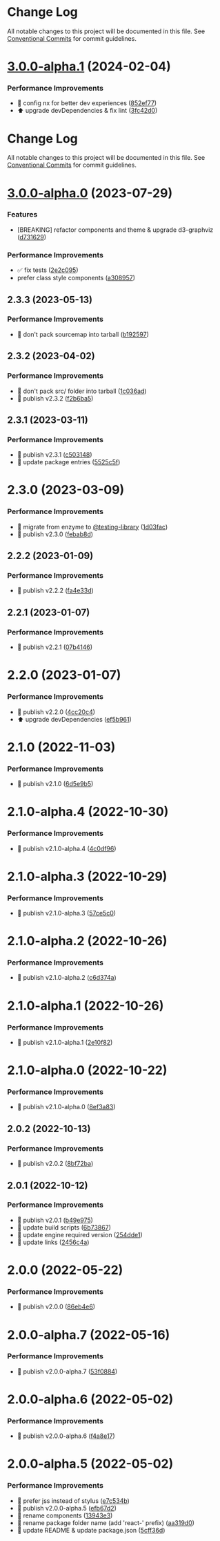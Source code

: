 # Change Log

All notable changes to this project will be documented in this file. See
[Conventional Commits](https://conventionalcommits.org) for commit guidelines.

# [3.0.0-alpha.1](https://github.com/yozorajs/yozora-react/compare/@yozora/react-common-light-buttons@3.0.0-alpha.0...@yozora/react-common-light-buttons@3.0.0-alpha.1) (2024-02-04)

### Performance Improvements

- 🔧 config nx for better dev experiences
  ([852ef77](https://github.com/yozorajs/yozora-react/commit/852ef7776a6d35c984464fe5dd73cf594302e69e))
- ⬆️ upgrade devDependencies & fix lint
  ([3fc42d0](https://github.com/yozorajs/yozora-react/commit/3fc42d0139f59646673fe87541966656a162e79f))

# Change Log

All notable changes to this project will be documented in this file. See
[Conventional Commits](https://conventionalcommits.org) for commit guidelines.

# [3.0.0-alpha.0](https://github.com/yozorajs/yozora-react/compare/@yozora/react-common-light-buttons@2.3.3...@yozora/react-common-light-buttons@3.0.0-alpha.0) (2023-07-29)

### Features

- [BREAKING] refactor components and theme & upgrade d3-graphviz
  ([d731629](https://github.com/yozorajs/yozora-react/commit/d731629f30d4b29de0c667881e702f04d37b2421))

### Performance Improvements

- ✅ fix tests
  ([2e2c095](https://github.com/yozorajs/yozora-react/commit/2e2c0958c83311f79cd240b40752234f548bb34b))
- prefer class style components
  ([a308957](https://github.com/yozorajs/yozora-react/commit/a308957523208557521c825577c6770b0d35a904))

## 2.3.3 (2023-05-13)

### Performance Improvements

- 🔧 don't pack sourcemap into tarball
  ([b192597](https://github.com/yozorajs/yozora-react/commit/b1925978827e8479044c2b31a633548c38b63efb))

## 2.3.2 (2023-04-02)

### Performance Improvements

- 🔧 don't pack src/ folder into tarball
  ([1c036ad](https://github.com/yozorajs/yozora-react/commit/1c036ad9e5b09975fdb9a787f4b83e06be2866f4))
- 🔖 publish v2.3.2
  ([f2b6ba5](https://github.com/yozorajs/yozora-react/commit/f2b6ba56eec93411db671614edd0e6ea68ff7491))

## 2.3.1 (2023-03-11)

### Performance Improvements

- 🔖 publish v2.3.1
  ([c503148](https://github.com/yozorajs/yozora-react/commit/c50314861134a9357ba33b1c39b8a82fbb7f106e))
- 🔧 update package entries
  ([5525c5f](https://github.com/yozorajs/yozora-react/commit/5525c5fa133bf70f5d83a6545ad2199aa4b1712c))

# 2.3.0 (2023-03-09)

### Performance Improvements

- 🔧 migrate from enzyme to [@testing-library](https://github.com/testing-library)
  ([1d03fac](https://github.com/yozorajs/yozora-react/commit/1d03fac64eea0de1846253c075dba9689fa25c46))
- 🔖 publish v2.3.0
  ([febab8d](https://github.com/yozorajs/yozora-react/commit/febab8d51583ffd4f088e6ee4d661bff3ac1c1cf))

## 2.2.2 (2023-01-09)

### Performance Improvements

- 🔖 publish v2.2.2
  ([fa4e33d](https://github.com/yozorajs/yozora-react/commit/fa4e33d9a3fa2ebf534053f1f8d19a72dabdcd33))

## 2.2.1 (2023-01-07)

### Performance Improvements

- 🔖 publish v2.2.1
  ([07b4146](https://github.com/yozorajs/yozora-react/commit/07b414685b2f2a75b3fdaffa8d10e3a165d3ad5a))

# 2.2.0 (2023-01-07)

### Performance Improvements

- 🔖 publish v2.2.0
  ([4cc20c4](https://github.com/yozorajs/yozora-react/commit/4cc20c40ec215c069f8f0bbc90e6f9b450b70dcd))
- ⬆️ upgrade devDependencies
  ([ef5b961](https://github.com/yozorajs/yozora-react/commit/ef5b961a659cf41dfee01acc9b69112e509f152c))

# 2.1.0 (2022-11-03)

### Performance Improvements

- 🔖 publish v2.1.0
  ([6d5e9b5](https://github.com/yozorajs/yozora-react/commit/6d5e9b54d0b64b2cde28278f235a085bbad3372d))

# 2.1.0-alpha.4 (2022-10-30)

### Performance Improvements

- 🔖 publish v2.1.0-alpha.4
  ([4c0df96](https://github.com/yozorajs/yozora-react/commit/4c0df968757f2d6d2e259dfe31167aeb6725c2e5))

# 2.1.0-alpha.3 (2022-10-29)

### Performance Improvements

- 🔖 publish v2.1.0-alpha.3
  ([57ce5c0](https://github.com/yozorajs/yozora-react/commit/57ce5c0e4f669dc66975560ec7aa46d181727937))

# 2.1.0-alpha.2 (2022-10-26)

### Performance Improvements

- 🔖 publish v2.1.0-alpha.2
  ([c6d374a](https://github.com/yozorajs/yozora-react/commit/c6d374a2e797156038a4cec3020d7c3e84351034))

# 2.1.0-alpha.1 (2022-10-26)

### Performance Improvements

- 🔖 publish v2.1.0-alpha.1
  ([2e10f82](https://github.com/yozorajs/yozora-react/commit/2e10f82951825170adc1d03c664b0a357378312f))

# 2.1.0-alpha.0 (2022-10-22)

### Performance Improvements

- 🔖 publish v2.1.0-alpha.0
  ([8ef3a83](https://github.com/yozorajs/yozora-react/commit/8ef3a8329b8a0937e5fdc22f0d8829ebec44e322))

## 2.0.2 (2022-10-13)

### Performance Improvements

- 🔖 publish v2.0.2
  ([8bf72ba](https://github.com/yozorajs/yozora-react/commit/8bf72ba5e21cf337c96d814c1f9e069516ced887))

## 2.0.1 (2022-10-12)

### Performance Improvements

- 🔖 publish v2.0.1
  ([b49e975](https://github.com/yozorajs/yozora-react/commit/b49e9754bd287ca8f3038bf785cce9d735ad1e85))
- 🔧 update build scripts
  ([6b73867](https://github.com/yozorajs/yozora-react/commit/6b73867d816a07020a2b32f268569dd5f7b82384))
- 🔧 update engine required version
  ([254dde1](https://github.com/yozorajs/yozora-react/commit/254dde148f7a332c9d659f9ffce9b8f652cfde0c))
- 📝 update links
  ([2456c4a](https://github.com/yozorajs/yozora-react/commit/2456c4a6c5818d41aa61ba312644b594b12a86eb))

# 2.0.0 (2022-05-22)

### Performance Improvements

- 🔖 publish v2.0.0
  ([86eb4e6](https://github.com/yozorajs/yozora-react/commit/86eb4e62380b39f2cec8f4cc4ae370689689dac8))

# 2.0.0-alpha.7 (2022-05-16)

### Performance Improvements

- 🔖 publish v2.0.0-alpha.7
  ([53f0884](https://github.com/yozorajs/yozora-react/commit/53f0884eb739e19fa3f9318a1b29ee49c4582cf6))

# 2.0.0-alpha.6 (2022-05-02)

### Performance Improvements

- 🔖 publish v2.0.0-alpha.6
  ([f4a8e17](https://github.com/yozorajs/yozora-react/commit/f4a8e170f74b540e364928e90b4d0686ea33cf5d))

# 2.0.0-alpha.5 (2022-05-02)

### Performance Improvements

- 🎨 prefer jss instead of stylus
  ([e7c534b](https://github.com/yozorajs/yozora-react/commit/e7c534b33a7a232086b03206fa293a49d0fe7cd8))
- 🔖 publish v2.0.0-alpha.5
  ([efb67d2](https://github.com/yozorajs/yozora-react/commit/efb67d2d36bb5cee5fa5eaf2a7abe6b06678a719))
- 🎨 rename components
  ([13943e3](https://github.com/yozorajs/yozora-react/commit/13943e3dc352fdd79032b15a141d7a423f8a6151))
- 🚚 rename package folder name (add 'react-' prefix)
  ([aa319d0](https://github.com/yozorajs/yozora-react/commit/aa319d05a1e406eb1d2954ff47289530573f2150))
- 📝 update README & update package.json
  ([5cff36d](https://github.com/yozorajs/yozora-react/commit/5cff36ddd9cdf293b83bcd9850a0fc8fc11b5d32))
